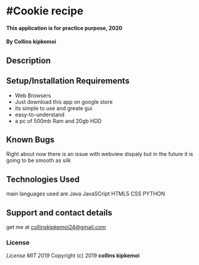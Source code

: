 # #Cookie recipe
#### This application is for practice purpose, 2020
#### By **Collins kipkemoi**
## Description
## Setup/Installation Requirements
* Web Browsers
* Just download this app on google store
* its simple to use and greate gui
* easy-to-understand
* a pc of 500mb Ram and 20gb HDD 
## Known Bugs
Right about now there is an issue with webview dispaly but in the future it is going to be smooth as silk
## Technologies Used
main languages used are Java
JavaSCript
HTML5
CSS
PYTHON
## Support and contact details
get me at collinskipkemoi24@gmail.com
### License
*License MIT 2019*
Copyright (c) 2019 **collins kipkemoi**
